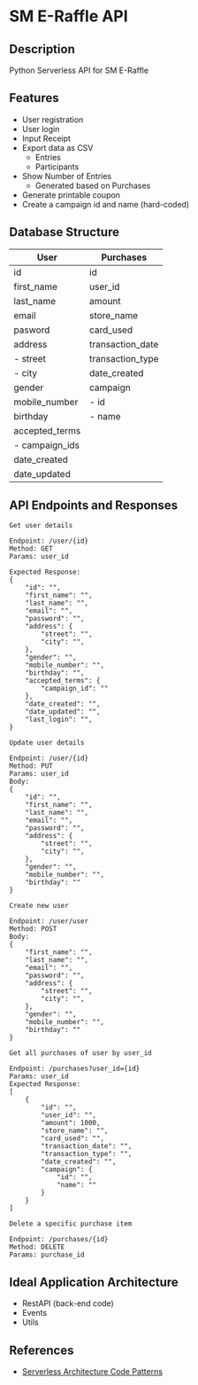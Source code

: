 # SM E-Raffle API

## Description
Python Serverless API for SM E-Raffle

## Features
- User registration
- User login
- Input Receipt
- Export data as CSV
    - Entries
    - Participants
- Show Number of Entries
    - Generated based on Purchases
- Generate printable coupon
- Create a campaign id and name (hard-coded)

## Database Structure
| User              | Purchases         |
|-------------------|-------------------|
| id                | id                |
| first_name        | user_id           |
| last_name         | amount            |
| email             | store_name        |
| pasword           | card_used         |
| address           | transaction_date  |
|  - street         | transaction_type  |
|  - city           | date_created      |
| gender            | campaign          |
| mobile_number     |  - id             |
| birthday          |  - name           |
| accepted_terms    |                   |
|  - campaign_ids   |                   |
| date_created      |                   |
| date_updated      |                   |


## API Endpoints and Responses

`Get user details`

```
Endpoint: /user/{id}
Method: GET
Params: user_id

Expected Response:
{
    "id": "",
    "first_name": "",
    "last_name": "",
    "email": "",
    "password": "",
    "address": {
        "street": "",
        "city": "",
    },
    "gender": "",
    "mobile_number": "",
    "birthday": "",
    "accepted_terms": {
        "campaign_id": ""
    },
    "date_created": "",
    "date_updated": "",
    "last_login": "",
}
```

`Update user details`

```
Endpoint: /user/{id}
Method: PUT
Params: user_id
Body:
{
    "id": "",
    "first_name": "",
    "last_name": "",
    "email": "",
    "password": "",
    "address": {
        "street": "",
        "city": "",
    },
    "gender": "",
    "mobile_number": "",
    "birthday": ""
}
```

`Create new user`

```
Endpoint: /user/user
Method: POST
Body:
{
    "first_name": "",
    "last_name": "",
    "email": "",
    "password": "",
    "address": {
        "street": "",
        "city": "",
    },
    "gender": "",
    "mobile_number": "",
    "birthday": ""
}
```

`Get all purchases of user by user_id`

```
Endpoint: /purchases?user_id={id}
Params: user_id
Expected Response:
[
    {
        "id": "",
        "user_id": "",
        "amount": 1000,
        "store_name": "",
        "card_used": "",
        "transaction_date": "",
        "transaction_type": "",
        "date_created": "",
        "campaign": {
            "id": "",
            "name": ""
        }
    }
]
```

`Delete a specific purchase item`

```
Endpoint: /purchases/{id}
Method: DELETE
Params: purchase_id
```

## Ideal Application Architecture
- RestAPI (back-end code)
- Events
- Utils


## References
- [Serverless Architecture Code Patterns](https://serverless.com/blog/serverless-architecture-code-patterns/)
